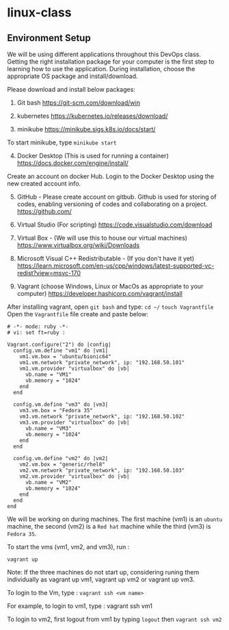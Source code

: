 # linux-class
## Environment Setup 

We will be using different applications throughout this DevOps class. Getting the right installation package for your computer is the first step to learning how to use the application. During installation, choose the appropriate OS package and install/download. 

Please download and install below packages:
1. Git bash 
https://git-scm.com/download/win
2. kubernetes
https://kubernetes.io/releases/download/


3. minikube
https://minikube.sigs.k8s.io/docs/start/

To start minikube, type 
`minikube start`

4. Docker Desktop (This is used for running a container)
https://docs.docker.com/engine/install/

Create an account on docker Hub. Login to the Docker Desktop using the new created account info. 

5. GitHub - Please create account on gitbub. Github is used for storing of codes, enabling versioning of codes and collaborating on a project. 
https://github.com/ 

6. Virtual Studio (For scripting)
https://code.visualstudio.com/download

7. Virtual Box - (We will use this to house our virtual machines)
https://www.virtualbox.org/wiki/Downloads

8. Microsoft Visual C++ Redistributable - (If you don't have it yet)
https://learn.microsoft.com/en-us/cpp/windows/latest-supported-vc-redist?view=msvc-170


9. Vagrant (choose Windows, Linux or MacOs as appropriate to your computer)
https://developer.hashicorp.com/vagrant/install

After installing vagrant, open `git bash` and type:
`cd ~/`
`touch Vagrantfile`
Open the `Vagrantfile` file create and paste below:

```
# -*- mode: ruby -*-
# vi: set ft=ruby :

Vagrant.configure("2") do |config|
  config.vm.define "vm1" do |vm1|
    vm1.vm.box = "ubuntu/bionic64"
    vm1.vm.network "private_network", ip: "192.168.50.101"
    vm1.vm.provider "virtualbox" do |vb|
      vb.name = "VM1"
      vb.memory = "1024"
    end
  end

  config.vm.define "vm3" do |vm3|
    vm3.vm.box = "Fedora 35"
    vm3.vm.network "private_network", ip: "192.168.50.102"
    vm3.vm.provider "virtualbox" do |vb|
      vb.name = "VM3"
      vb.memory = "1024"
    end
  end

  config.vm.define "vm2" do |vm2|
    vm2.vm.box = "generic/rhel8"
    vm2.vm.network "private_network", ip: "192.168.50.103"
    vm2.vm.provider "virtualbox" do |vb|
      vb.name = "VM2"
      vb.memory = "1024"
    end
  end
end
```

We will be working on during machines. The first machine (vm1) is an `ubuntu` machine, the second (vm2) is a `Red hat` machine while the third (vm3) is `Fedora 35`. 

To start the vms (vm1, vm2, and vm3), run :

`vagrant up`

Note: If the three machines do not start up, considering runing them individually as vagrant up vm1, vagrant up vm2 or vagrant up vm3. 

To login to the Vm, type :
`vagrant ssh <vm name> `

For example, to login to vm1, type :
vagrant ssh vm1

To login to vm2, first logout from vm1 by typing 
`logout` then 
`vagrant ssh vm2`








